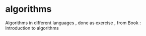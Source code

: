# algorithms
Algorithms in different languages , done as exercise , from Book : Introduction to algorithms
